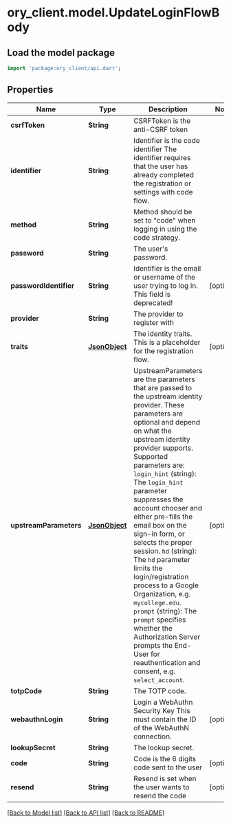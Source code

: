 # ory_client.model.UpdateLoginFlowBody

## Load the model package
```dart
import 'package:ory_client/api.dart';
```

## Properties
Name | Type | Description | Notes
------------ | ------------- | ------------- | -------------
**csrfToken** | **String** | CSRFToken is the anti-CSRF token | 
**identifier** | **String** | Identifier is the code identifier The identifier requires that the user has already completed the registration or settings with code flow. | 
**method** | **String** | Method should be set to \"code\" when logging in using the code strategy. | 
**password** | **String** | The user's password. | 
**passwordIdentifier** | **String** | Identifier is the email or username of the user trying to log in. This field is deprecated! | [optional] 
**provider** | **String** | The provider to register with | 
**traits** | [**JsonObject**](.md) | The identity traits. This is a placeholder for the registration flow. | [optional] 
**upstreamParameters** | [**JsonObject**](.md) | UpstreamParameters are the parameters that are passed to the upstream identity provider.  These parameters are optional and depend on what the upstream identity provider supports. Supported parameters are: `login_hint` (string): The `login_hint` parameter suppresses the account chooser and either pre-fills the email box on the sign-in form, or selects the proper session. `hd` (string): The `hd` parameter limits the login/registration process to a Google Organization, e.g. `mycollege.edu`. `prompt` (string): The `prompt` specifies whether the Authorization Server prompts the End-User for reauthentication and consent, e.g. `select_account`. | [optional] 
**totpCode** | **String** | The TOTP code. | 
**webauthnLogin** | **String** | Login a WebAuthn Security Key  This must contain the ID of the WebAuthN connection. | [optional] 
**lookupSecret** | **String** | The lookup secret. | 
**code** | **String** | Code is the 6 digits code sent to the user | [optional] 
**resend** | **String** | Resend is set when the user wants to resend the code | [optional] 

[[Back to Model list]](../README.md#documentation-for-models) [[Back to API list]](../README.md#documentation-for-api-endpoints) [[Back to README]](../README.md)


